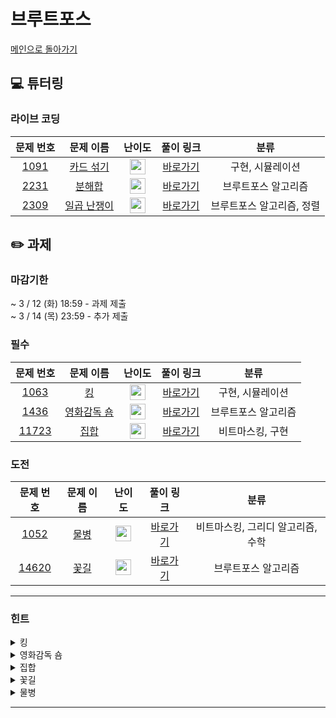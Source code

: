 # 브루트포스
[메인으로 돌아가기](https://github.com/Altu-Bitu-6/Notice) 
## 💻 튜터링 
### 라이브 코딩
| 문제 번호 | 문제 이름 | 난이도 | 풀이 링크 | 분류 |
| :-: | :-: | :-: | :-: | :-: |
| [1091](https://www.acmicpc.net/problem/1091) | [카드 섞기](https://www.acmicpc.net/problem/1091) | <img height="25px" width="25px" src="https://static.solved.ac/tier_small/12.svg"/> | [바로가기](https://github.com/Altu-Bitu-6/Notice/blob/main/04_브루트포스/라이브코딩/1091.cpp) | 구현, 시뮬레이션 |
| [2231](https://www.acmicpc.net/problem/2231) | [분해합](https://www.acmicpc.net/problem/2231) | <img height="25px" width="25px" src="https://static.solved.ac/tier_small/4.svg"/> | [바로가기](https://github.com/Altu-Bitu-6/Notice/blob/main/04_브루트포스/라이브코딩/2231.cpp) | 브루트포스 알고리즘 |
| [2309](https://www.acmicpc.net/problem/2309) | [일곱 난쟁이](https://www.acmicpc.net/problem/2309) | <img height="25px" width="25px" src="https://static.solved.ac/tier_small/5.svg"/> | [바로가기](https://github.com/Altu-Bitu-6/Notice/blob/main/04_브루트포스/라이브코딩/2309.cpp) | 브루트포스 알고리즘, 정렬 |
## ✏️ 과제 
### 마감기한
~ 3 / 12 (화) 18:59 - 과제 제출 </br>
~ 3 / 14 (목) 23:59 - 추가 제출 </br>
### 필수
| 문제 번호 | 문제 이름 | 난이도 | 풀이 링크 | 분류 |
| :-: | :-: | :-: | :-: | :-: |
| [1063](https://www.acmicpc.net/problem/1063) | [킹](https://www.acmicpc.net/problem/1063) | <img height="25px" width="25px" src="https://static.solved.ac/tier_small/8.svg"/> | [바로가기](https://github.com/Altu-Bitu-6/Notice/blob/main/04_브루트포스/필수/1063.cpp) | 구현, 시뮬레이션 |
| [1436](https://www.acmicpc.net/problem/1436) | [영화감독 숌](https://www.acmicpc.net/problem/1436) | <img height="25px" width="25px" src="https://static.solved.ac/tier_small/6.svg"/> | [바로가기](https://github.com/Altu-Bitu-6/Notice/blob/main/04_브루트포스/필수/1436.cpp) | 브루트포스 알고리즘 |
| [11723](https://www.acmicpc.net/problem/11723) | [집합](https://www.acmicpc.net/problem/11723) | <img height="25px" width="25px" src="https://static.solved.ac/tier_small/6.svg"/> | [바로가기](https://github.com/Altu-Bitu-6/Notice/blob/main/04_브루트포스/필수/11723.cpp) | 비트마스킹, 구현 |
### 도전
| 문제 번호 | 문제 이름 | 난이도 | 풀이 링크 | 분류 |
| :-: | :-: | :-: | :-: | :-: |
| [1052](https://www.acmicpc.net/problem/1052) | [물병](https://www.acmicpc.net/problem/1052) | <img height="25px" width="25px" src="https://static.solved.ac/tier_small/11.svg"/> | [바로가기](https://github.com/Altu-Bitu-6/Notice/blob/main/04_브루트포스/도전/1052.cpp) | 비트마스킹, 그리디 알고리즘, 수학 |
| [14620](https://www.acmicpc.net/problem/14620) | [꽃길](https://www.acmicpc.net/problem/14620) | <img height="25px" width="25px" src="https://static.solved.ac/tier_small/9.svg"/> | [바로가기](https://github.com/Altu-Bitu-6/Notice/blob/main/04_브루트포스/도전/14620.cpp) | 브루트포스 알고리즘 |
---
 ### 힌트
<details><summary>킹</summary><div markdown="1">&nbsp;&nbsp;&nbsp;&nbsp;킹과 돌의 움직임이 모두 판 안에서 이뤄질 때만 다음으로 움직일 수 있는 점을 유의해주세요!</div></details>
<details><summary>영화감독 숌</summary><div markdown="1">&nbsp;&nbsp;&nbsp;&nbsp;각 수마다 6이 3번 연속으로 나오는지 확인해볼까요? 해당 숫자에 666이 존재하는지 확인해봅시다!</div></details>
<details><summary>집합</summary><div markdown="1">&nbsp;&nbsp;&nbsp;&nbsp;set이나 vector를 사용해 집합을 다뤄줘도 좋지만, 이번에는 수업에서 배운 비트마스킹을 사용해 각 원소의 유무를 관리해봅시다!</div></details>
<details><summary>꽃길</summary><div markdown="1">&nbsp;&nbsp;&nbsp;&nbsp;그래프의 크기가 최대 10 x 10 이네요? 세개의 꽃을 심을 수 있는 모든 경우의 수를 탐색해보아도 괜찮겠어요. 꽃이 피는 자리가 그래프의 테두리에 있는 경우는 없네요. 씨앗을 다 심었다면 특정 위치에 씨앗을 심을 경우 5칸의 비용이 얼마인지를 알아야하고, 또 그렇게 씨앗을 심었을때 꽃잎이 죽지 않는지를 판단해야겠네요!</div></details>
<details><summary>물병</summary><div markdown="1">&nbsp;&nbsp;&nbsp;&nbsp;각 물병마다 담을 수 있는 물의 양에 규칙이 있을 것 같아요! 1리터 짜리 물병 두 개를 합치면 2리터, 2리터 짜리 물병 두 개를 합치면 4리터...직접 규칙을 찾아볼까요?</div></details>

---
